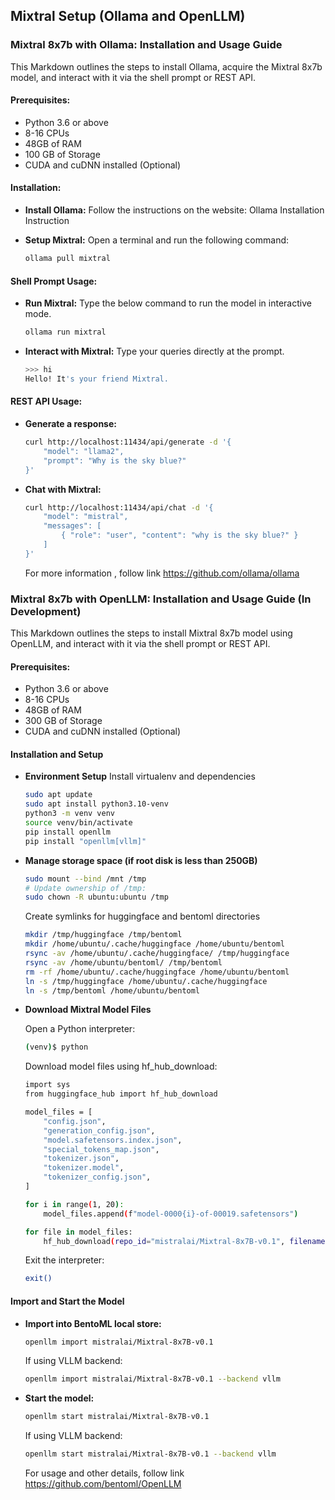 ## Mixtral Setup (Ollama and OpenLLM)


### **Mixtral 8x7b with Ollama: Installation and Usage Guide**

This Markdown outlines the steps to install Ollama, acquire the Mixtral 8x7b model, and interact with it via the shell prompt or REST API.

#### **Prerequisites:**
- Python 3.6 or above
- 8-16 CPUs
- 48GB of RAM
- 100 GB of Storage
- CUDA and cuDNN installed (Optional)

#### **Installation:**
- **Install Ollama:**
Follow the instructions on the website: Ollama Installation Instruction 

- **Setup Mixtral:**
    Open a terminal and run the following command:
    ```bash
    ollama pull mixtral
    ```

#### **Shell Prompt Usage:**
- **Run Mixtral:**
    Type the below command to run the model in interactive mode.
    ```bash
    ollama run mixtral
    ```

- **Interact with Mixtral:**
     Type your queries directly at the prompt.
    ```bash
    >>> hi
    Hello! It's your friend Mixtral.
    ```
#### **REST API Usage:**

- **Generate a response:**
    ```bash
    curl http://localhost:11434/api/generate -d '{
        "model": "llama2",
        "prompt": "Why is the sky blue?"
    }'
    ```

- **Chat with Mixtral:**
    ```bash
    curl http://localhost:11434/api/chat -d '{
        "model": "mistral",
        "messages": [
            { "role": "user", "content": "why is the sky blue?" }
        ]
    }'
    ```
    For more information , follow link https://github.com/ollama/ollama

### **Mixtral 8x7b with OpenLLM: Installation and Usage Guide (In Development)** 

This Markdown outlines the steps to install Mixtral 8x7b model using OpenLLM, and interact with it via the shell prompt or REST API.

#### **Prerequisites:**
- Python 3.6 or above
- 8-16 CPUs
- 48GB of RAM
- 300 GB of Storage
- CUDA and cuDNN installed (Optional)

#### **Installation and Setup**

- **Environment Setup**
    Install virtualenv and dependencies
    ```bash
    sudo apt update
    sudo apt install python3.10-venv
    python3 -m venv venv
    source venv/bin/activate
    pip install openllm
    pip install "openllm[vllm]"
    ```


- **Manage storage space (if root disk is less than 250GB)**

    ```bash
    sudo mount --bind /mnt /tmp
    # Update ownership of /tmp:
    sudo chown -R ubuntu:ubuntu /tmp
    ```
    
    Create symlinks for huggingface and bentoml directories
    
    ```bash
    mkdir /tmp/huggingface /tmp/bentoml
    mkdir /home/ubuntu/.cache/huggingface /home/ubuntu/bentoml
    rsync -av /home/ubuntu/.cache/huggingface/ /tmp/huggingface
    rsync -av /home/ubuntu/bentoml/ /tmp/bentoml
    rm -rf /home/ubuntu/.cache/huggingface /home/ubuntu/bentoml
    ln -s /tmp/huggingface /home/ubuntu/.cache/huggingface
    ln -s /tmp/bentoml /home/ubuntu/bentoml
    ```

- **Download Mixtral Model Files**

    Open a Python interpreter:
    ```bash
    (venv)$ python
    ```
    Download model files using hf_hub_download:
    
    ```bash
    import sys
    from huggingface_hub import hf_hub_download
    
    model_files = [
        "config.json",
        "generation_config.json",
        "model.safetensors.index.json",
        "special_tokens_map.json",
        "tokenizer.json",
        "tokenizer.model",
        "tokenizer_config.json",
    ]
    
    for i in range(1, 20):
        model_files.append(f"model-0000{i}-of-00019.safetensors")
    
    for file in model_files:
        hf_hub_download(repo_id="mistralai/Mixtral-8x7B-v0.1", filename=file)
    ```

    Exit the interpreter:
    
    ```bash
    exit()
    ```

#### **Import and Start the Model**

- **Import into BentoML local store:**
    ```bash
    openllm import mistralai/Mixtral-8x7B-v0.1
    ```
    If using VLLM backend:
    ```bash
    openllm import mistralai/Mixtral-8x7B-v0.1 --backend vllm
    ```

- **Start the model:**
    ```bash
    openllm start mistralai/Mixtral-8x7B-v0.1
    ```
    If using VLLM backend:
    ```bash
    openllm start mistralai/Mixtral-8x7B-v0.1 --backend vllm
    ```
    For usage and other details, follow link https://github.com/bentoml/OpenLLM
